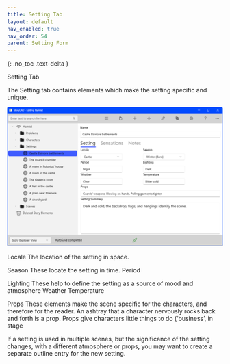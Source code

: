 ```yaml
---
title: Setting Tab
layout: default
nav_enabled: true
nav_order: 54
parent: Setting Form
---
```

{: .no_toc .text-delta }

Setting Tab


The Setting tab contains elements which make the setting specific and unique.

 
![](../media/Setting-Setting-Tab.png)

Locale	The location of the setting in space.

Season	These locate the setting in time.
Period

Lighting	These help to define the setting as a source of mood and atmosphere
Weather
Temperature	

Props	These elements make the scene specific for the characters, and therefore for the reader. An ashtray that a character nervously rocks back and forth is a prop. Props give characters little things to do (‘business’, in stage 

If a setting is used in multiple scenes, but the significance of the setting changes, with a different atmosphere or props, you may want to create a separate outline entry for the new setting.

